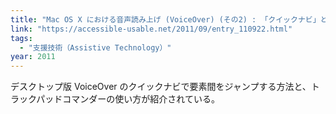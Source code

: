```yaml
---
title: "Mac OS X における音声読み上げ (VoiceOver) (その2) : 「クイックナビ」と「トラックパッドコマンダー」 — Accessible & Usable"
link: "https://accessible-usable.net/2011/09/entry_110922.html"
tags:
  - "支援技術（Assistive Technology）"
year: 2011
---
```


デスクトップ版 VoiceOver のクイックナビで要素間をジャンプする方法と、トラックパッドコマンダーの使い方が紹介されている。
